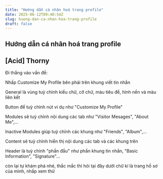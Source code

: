 ```yaml
---
title: "Hướng dẫn cá nhân hoá trang profile"
date: 2025-06-12T09:40:54Z
slug: huong-dan-ca-nhan-hoa-trang-profile
draft: false
---
```


## Hướng dẫn cá nhân hoá trang profile

## [Acid] Thorny

Đi thẳng vào vấn đề:

Nhấp Customize My Profile bên phải trên khung viết tin nhắn


General là vùng tuỳ chỉnh kiểu chữ, cỡ chữ, màu tiêu đề, hình nền và màu liên kết

Button để tuỳ chỉnh nút ví dụ như "Customize My Profile" 

Modules sẽ tuỳ chỉnh nội dung các tab như "Visitor Mesages", "About Me",...

Inactive Modules giúp tuỳ chỉnh các khung như "Friends", "Album",...

Content sẽ tuỳ chỉnh hiển thị nội dung các tab và các khung trên

Header là tuỳ chỉnh "phần đầu" như phần khung tin nhắn, "Basic Information", "Signature"...

còn lại tự khám phá nhé, thắc mắc thì hỏi tại đây
dưới chữ kí là trang hồ sơ của mình, nhấp xem thử